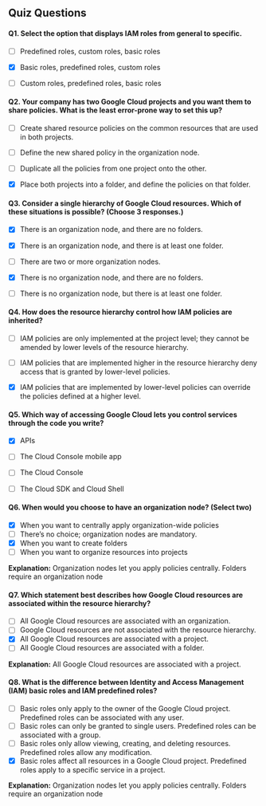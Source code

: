 ## Quiz Questions

#### Q1. Select the option that displays IAM roles from general to specific.

- [ ] Predefined roles, custom roles, basic roles
- [x] Basic roles, predefined roles, custom roles
- [ ] Custom roles, predefined roles, basic roles


#### Q2. Your company has two Google Cloud projects and you want them to share policies. What is the least error-prone way to set this up?

- [ ] Create shared resource policies on the common resources that are used in both projects.
- [ ] Define the new shared policy in the organization node.
- [ ] Duplicate all the policies from one project onto the other.
- [x] Place both projects into a folder, and define the policies on that folder.



#### Q3. Consider a single hierarchy of Google Cloud resources. Which of these situations is possible? (Choose 3 responses.)

- [x] There is an organization node, and there are no folders.
- [x] There is an organization node, and there is at least one folder.
- [ ] There are two or more organization nodes.
- [x] There is no organization node, and there are no folders.
- [ ] There is no organization node, but there is at least one folder.


#### Q4. How does the resource hierarchy control how IAM policies are inherited?

- [ ] IAM policies are only implemented at the project level; they cannot be amended by lower levels of the resource hierarchy.
- [ ] IAM policies that are implemented higher in the resource hierarchy deny access that is granted by lower-level policies.
- [x] IAM policies that are implemented by lower-level policies can override the policies defined at a higher level.


#### Q5. Which way of accessing Google Cloud lets you control services through the code you write?

- [x] APIs
- [ ] The Cloud Console mobile app
- [ ] The Cloud Console
- [ ] The Cloud SDK and Cloud Shell



#### Q6. When would you choose to have an organization node? (Select two)

- [x] When you want to centrally apply organization-wide policies
- [ ] There’s no choice; organization nodes are mandatory.
- [x] When you want to create folders
- [ ] When you want to organize resources into projects

**Explanation:**  Organization nodes let you apply policies centrally. Folders require an organization node

#### Q7. Which statement best describes how Google Cloud resources are associated within the resource hierarchy?

- [ ] All Google Cloud resources are associated with an organization.
- [ ] Google Cloud resources are not associated with the resource hierarchy.
- [x] All Google Cloud resources are associated with a project.
- [ ] All Google Cloud resources are associated with a folder.

**Explanation:**  All Google Cloud resources are associated with a project.


#### Q8. What is the difference between Identity and Access Management (IAM) basic roles and IAM predefined roles?

- [ ] Basic roles only apply to the owner of the Google Cloud project. Predefined roles can be associated with any user.
- [ ] Basic roles can only be granted to single users. Predefined roles can be associated with a group.
- [ ] Basic roles only allow viewing, creating, and deleting resources. Predefined roles allow any modification.
- [x] Basic roles affect all resources in a Google Cloud project. Predefined roles apply to a specific service in a project.

**Explanation:**  Organization nodes let you apply policies centrally. Folders require an organization node

